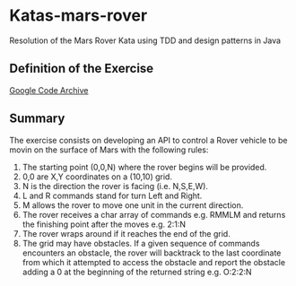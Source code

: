 # Katas-mars-rover
Resolution of the Mars Rover Kata using TDD and design patterns in Java 

## Definition of the Exercise
[Google Code Archive](https://code.google.com/archive/p/marsrovertechchallenge/)

## Summary
The exercise consists on developing an API to control a Rover vehicle to be movin on the surface of Mars with the following rules:

1. The starting point (0,0,N) where the rover begins will be provided.
2. 0,0 are X,Y coordinates on a (10,10) grid.
3. N is the direction the rover is facing (i.e. N,S,E,W).
4. L and R commands stand for turn Left and Right.
5. M allows the rover to move one unit in the current direction.
6. The rover receives a char array of commands e.g. RMMLM and returns the finishing point after the moves e.g. 2:1:N
7. The rover wraps around if it reaches the end of the grid.
8. The grid may have obstacles. If a given sequence of commands encounters an obstacle, the rover will backtrack to the last coordinate from which it attempted to access the obstacle and report the obstacle adding a 0 at the beginning of the returned string e.g. O:2:2:N
